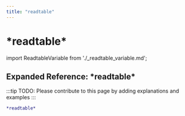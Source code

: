 ```yaml
---
title: "readtable"
---
```


# \*readtable\*

import ReadtableVariable from './_readtable_variable.md';

<ReadtableVariable />

## Expanded Reference: \*readtable\*

:::tip
TODO: Please contribute to this page by adding explanations and examples
:::

```lisp
*readtable*
```
